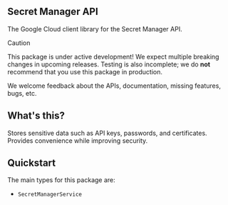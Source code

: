 ## Secret Manager API

The Google Cloud client library for the Secret Manager API.

<!-- Code generated by sidekick. DO NOT EDIT. -->

> [!CAUTION]
> This package is under active development! We expect multiple breaking changes
> in upcoming releases. Testing is also incomplete; we do **not** recommend that
> you use this package in production.

We welcome feedback about the APIs, documentation, missing features, bugs, etc.

## What's this?

Stores sensitive data such as API keys, passwords, and certificates.
Provides convenience while improving security.

## Quickstart

The main types for this package are:

- `SecretManagerService`
